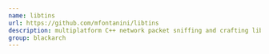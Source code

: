 ```yaml
---
name: libtins
url: https://github.com/mfontanini/libtins
description: multiplatform C++ network packet sniffing and crafting library. URL : https://github.com/mfontanini/libtins Groups : blackarch blackarch-networking
group: blackarch
---
```

